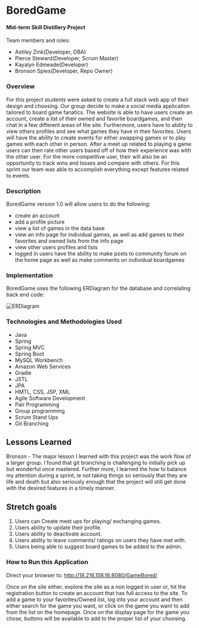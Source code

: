 # BoredGame
#### Mid-term Skill Distillery Project
Team members and roles:

* Ashley Zink(Developer, DBA)
* Pierce Steward(Developer, Scrum Master)
* Kayalyn Edmeade(Developer)
* Bronson Spies(Developer, Repo Owner)

### Overview
For this project students were asked to create a full stack web app of their design and choosing. Our group decide to make a social media application tailored to board game fanatics. The website is able to have users create an account, create a list of their owned and favorite boardgames, and then chat in a few different areas of the site. Furthermore, users have to ability to view others profiles and see what games they have in their favorites. Users will have the ability to create events for either swapping games or to play games with each other in person. After a meet up related to playing a game users can then rate other users based off of how their experience was with the other user. For the more competitive user, their will also be an opportunity to track wins and losses and compare with others. For this sprint our team was able to accomplish everything except features related to events.

### Description
BoredGame version 1.0 will allow users to do the following:
* create an account
* add a profile picture
* view a list of games in the data base
* view an info page for individual games, as well as add games to their favorites and owned lists from the info page
* view other users profiles and lists
* logged in users have the ability to make posts to community forum on the home page as well as make comments on individual boardgames

### Implementation
BoredGame uses the following ERDiagram for the database and correlating back end code:

![ERDiagram](https://github.com/bronson-s/MidtermProject/blob/main/DB/gameboreddatabaseimage.png?raw=true)



### Technologies and Methodologies Used
* Java
* Spring
* Spring MVC
* Spring Boot
* MySQL Workbench
* Amazon Web Services
* Gradle
* JSTL
* JPA
* HMTL, CSS, JSP, XML
* Agile Software Development
* Pair Programming
* Group programming
* Scrum Stand Ups
* Git Branching

## Lessons Learned
Bronson - The major lesson I learned with this project was the work flow of a larger group. I found that git branching is challenging to initially pick up but wonderful once mastered. Further more, I learned the how to balance my attention during a sprint, ie not taking things so seriously that they are life and death but also seriously enough that the project will still get done with the desired features in a timely manner.

## Stretch goals
1. Users can Create meet ups for playing/ exchanging games.
2. Users ability to update their profile.
3. Users ability to deactivate account.
4. Users ability to leave comments/ ratings on users they have met with.
5. Users being able to suggest board games to be added to the admin.

### How to Run this Application
Direct your browser to: http://18.216.158.16:8080/GameBored/

Once on the site either, explore the site as a non logged in user or, hit the registration button to create an account that has full access to the site. To add a game to your favorites/Owned list, log into your account and then either search for the game you want, or click on the game you want to add from the list on the homepage. Once on the display page for the game you chose, buttons will be available to add to the proper list of your choosing.
